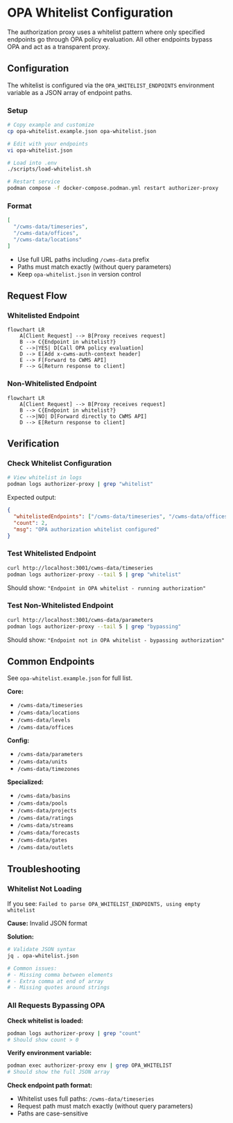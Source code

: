 # OPA Whitelist Configuration

The authorization proxy uses a whitelist pattern where only specified endpoints go through OPA policy evaluation. All other endpoints bypass OPA and act as a transparent proxy.

## Configuration

The whitelist is configured via the `OPA_WHITELIST_ENDPOINTS` environment variable as a JSON array of endpoint paths.

### Setup

```bash
# Copy example and customize
cp opa-whitelist.example.json opa-whitelist.json

# Edit with your endpoints
vi opa-whitelist.json

# Load into .env
./scripts/load-whitelist.sh

# Restart service
podman compose -f docker-compose.podman.yml restart authorizer-proxy
```

### Format

```json
[
  "/cwms-data/timeseries",
  "/cwms-data/offices",
  "/cwms-data/locations"
]
```

- Use full URL paths including `/cwms-data` prefix
- Paths must match exactly (without query parameters)
- Keep `opa-whitelist.json` in version control

## Request Flow

### Whitelisted Endpoint

```mermaid
flowchart LR
    A[Client Request] --> B[Proxy receives request]
    B --> C{Endpoint in whitelist?}
    C -->|YES| D[Call OPA policy evaluation]
    D --> E[Add x-cwms-auth-context header]
    E --> F[Forward to CWMS API]
    F --> G[Return response to client]
```

### Non-Whitelisted Endpoint

```mermaid
flowchart LR
    A[Client Request] --> B[Proxy receives request]
    B --> C{Endpoint in whitelist?}
    C -->|NO| D[Forward directly to CWMS API]
    D --> E[Return response to client]
```

## Verification

### Check Whitelist Configuration

```bash
# View whitelist in logs
podman logs authorizer-proxy | grep "whitelist"
```

Expected output:

```json
{
  "whitelistedEndpoints": ["/cwms-data/timeseries", "/cwms-data/offices"],
  "count": 2,
  "msg": "OPA authorization whitelist configured"
}
```

### Test Whitelisted Endpoint

```bash
curl http://localhost:3001/cwms-data/timeseries
podman logs authorizer-proxy --tail 5 | grep "whitelist"
```

Should show: `"Endpoint in OPA whitelist - running authorization"`

### Test Non-Whitelisted Endpoint

```bash
curl http://localhost:3001/cwms-data/parameters
podman logs authorizer-proxy --tail 5 | grep "bypassing"
```

Should show: `"Endpoint not in OPA whitelist - bypassing authorization"`

## Common Endpoints

See `opa-whitelist.example.json` for full list.

**Core:**

- `/cwms-data/timeseries`
- `/cwms-data/locations`
- `/cwms-data/levels`
- `/cwms-data/offices`

**Config:**

- `/cwms-data/parameters`
- `/cwms-data/units`
- `/cwms-data/timezones`

**Specialized:**

- `/cwms-data/basins`
- `/cwms-data/pools`
- `/cwms-data/projects`
- `/cwms-data/ratings`
- `/cwms-data/streams`
- `/cwms-data/forecasts`
- `/cwms-data/gates`
- `/cwms-data/outlets`

## Troubleshooting

### Whitelist Not Loading

If you see: `Failed to parse OPA_WHITELIST_ENDPOINTS, using empty whitelist`

**Cause:** Invalid JSON format

**Solution:**

```bash
# Validate JSON syntax
jq . opa-whitelist.json

# Common issues:
# - Missing comma between elements
# - Extra comma at end of array
# - Missing quotes around strings
```

### All Requests Bypassing OPA

**Check whitelist is loaded:**

```bash
podman logs authorizer-proxy | grep "count"
# Should show count > 0
```

**Verify environment variable:**

```bash
podman exec authorizer-proxy env | grep OPA_WHITELIST
# Should show the full JSON array
```

**Check endpoint path format:**

- Whitelist uses full paths: `/cwms-data/timeseries`
- Request path must match exactly (without query parameters)
- Paths are case-sensitive
